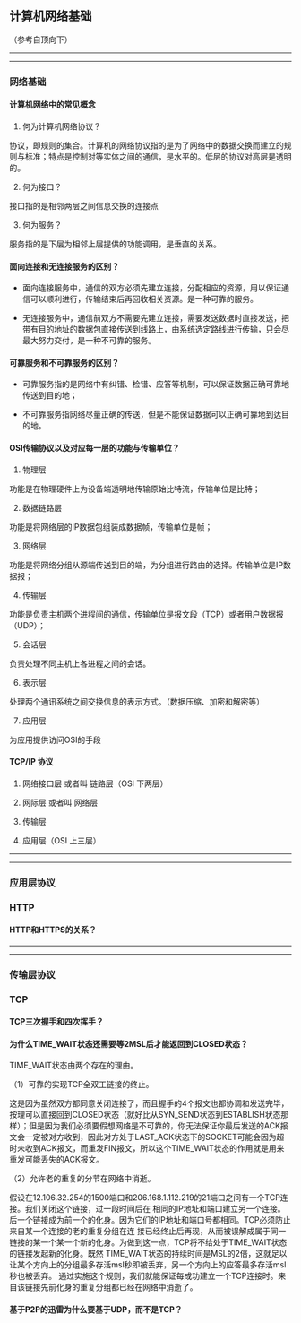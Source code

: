 ## 计算机网络基础
（参考自顶向下）

---
---
### 网络基础
#### 计算机网络中的常见概念

1. 何为计算机网络协议？

协议，即规则的集合。计算机的网络协议指的是为了网络中的数据交换而建立的规则与标准；特点是控制对等实体之间的通信，是水平的。低层的协议对高层是透明的。

2. 何为接口？

接口指的是相邻两层之间信息交换的连接点

3. 何为服务？

服务指的是下层为相邻上层提供的功能调用，是垂直的关系。



#### 面向连接和无连接服务的区别？

* 面向连接服务中，通信的双方必须先建立连接，分配相应的资源，用以保证通信可以顺利进行，传输结束后再回收相关资源。是一种可靠的服务。

* 无连接服务中，通信前双方不需要先建立连接，需要发送数据时直接发送，把带有目的地址的数据包直接传送到线路上，由系统选定路线进行传输，只会尽最大努力交付，是一种不可靠的服务。

#### 可靠服务和不可靠服务的区别？

* 可靠服务指的是网络中有纠错、检错、应答等机制，可以保证数据正确可靠地传送到目的地；

* 不可靠服务指网络尽量正确的传送，但是不能保证数据可以正确可靠地到达目的地。

#### OSI传输协议以及对应每一层的功能与传输单位？

1. 物理层

功能是在物理硬件上为设备端透明地传输原始比特流，传输单位是比特；

2. 数据链路层

功能是将网络层的IP数据包组装成数据帧，传输单位是帧；

3. 网络层

功能是将网络分组从源端传送到目的端，为分组进行路由的选择。传输单位是IP数据报；

4. 传输层

功能是负责主机两个进程间的通信，传输单位是报文段（TCP）或者用户数据报（UDP）；

5. 会话层

负责处理不同主机上各进程之间的会话。

6. 表示层

处理两个通讯系统之间交换信息的表示方式。（数据压缩、加密和解密等）

7. 应用层

为应用提供访问OSI的手段

#### TCP/IP 协议

1. 网络接口层 或者叫 链路层（OSI 下两层）

2. 网际层 或者叫 网络层

3. 传输层

4. 应用层（OSI 上三层）

---
---
### 应用层协议

### HTTP

#### HTTP和HTTPS的关系？


---
---
### 传输层协议
### TCP

#### TCP三次握手和四次挥手？



#### 为什么TIME_WAIT状态还需要等2MSL后才能返回到CLOSED状态？


TIME_WAIT状态由两个存在的理由。

（1）可靠的实现TCP全双工链接的终止。

这是因为虽然双方都同意关闭连接了，而且握手的4个报文也都协调和发送完毕，按理可以直接回到CLOSED状态（就好比从SYN_SEND状态到ESTABLISH状态那样）；但是因为我们必须要假想网络是不可靠的，你无法保证你最后发送的ACK报文会一定被对方收到，因此对方处于LAST_ACK状态下的SOCKET可能会因为超时未收到ACK报文，而重发FIN报文，所以这个TIME_WAIT状态的作用就是用来重发可能丢失的ACK报文。

（2）允许老的重复的分节在网络中消逝。

假设在12.106.32.254的1500端口和206.168.1.112.219的21端口之间有一个TCP连接。我们关闭这个链接，过一段时间后在 相同的IP地址和端口建立另一个连接。后一个链接成为前一个的化身。因为它们的IP地址和端口号都相同。TCP必须防止来自某一个连接的老的重复分组在连 接已经终止后再现，从而被误解成属于同一链接的某一个某一个新的化身。为做到这一点，TCP将不给处于TIME_WAIT状态的链接发起新的化身。既然 TIME_WAIT状态的持续时间是MSL的2倍，这就足以让某个方向上的分组最多存活msl秒即被丢弃，另一个方向上的应答最多存活msl秒也被丢弃。 通过实施这个规则，我们就能保证每成功建立一个TCP连接时。来自该链接先前化身的重复分组都已经在网络中消逝了。

#### 基于P2P的迅雷为什么要基于UDP，而不是TCP？